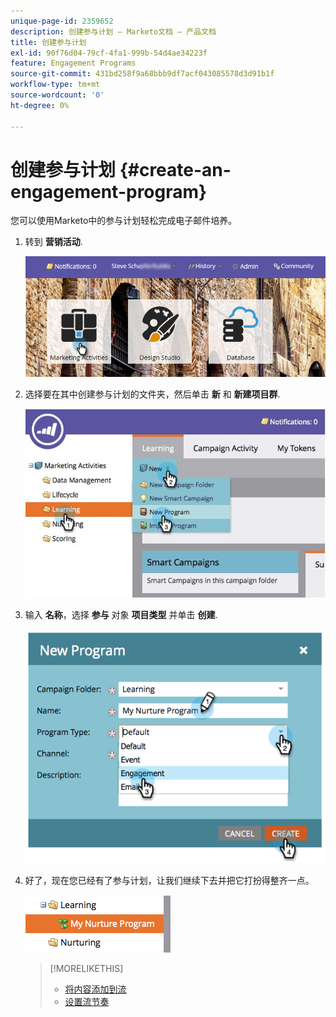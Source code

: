 ```yaml
---
unique-page-id: 2359652
description: 创建参与计划 — Marketo文档 — 产品文档
title: 创建参与计划
exl-id: 90f76d04-79cf-4fa1-999b-54d4ae34223f
feature: Engagement Programs
source-git-commit: 431bd258f9a68bbb9df7acf043085578d3d91b1f
workflow-type: tm+mt
source-wordcount: '0'
ht-degree: 0%

---
```


# 创建参与计划 {#create-an-engagement-program}

您可以使用Marketo中的参与计划轻松完成电子邮件培养。

1. 转到 **营销活动**.

   ![](assets/login-marketing-activities.png)

1. 选择要在其中创建参与计划的文件夹，然后单击 **新** 和 **新建项目群**.

   ![](assets/newprogramlifecycle.jpg)

1. 输入 **名称**，选择 **参与** 对象 **项目类型** 并单击 **创建**.

   ![](assets/image2014-9-15-15-3a35-3a32.png)

1. 好了，现在您已经有了参与计划，让我们继续下去并把它打扮得整齐一点。

   ![](assets/image2014-9-15-15-3a35-3a38.png)

   >[!MORELIKETHIS]
   >
   >* [将内容添加到流](/help/marketo/product-docs/email-marketing/drip-nurturing/creating-an-engagement-program/add-content-to-a-stream.md)
   >* [设置流节奏](/help/marketo/product-docs/email-marketing/drip-nurturing/engagement-program-streams/set-stream-cadence.md)
